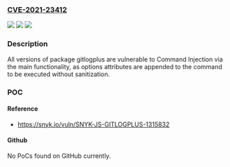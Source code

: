 ### [CVE-2021-23412](https://cve.mitre.org/cgi-bin/cvename.cgi?name=CVE-2021-23412)
![](https://img.shields.io/static/v1?label=Product&message=gitlogplus&color=blue)
![](https://img.shields.io/static/v1?label=Version&message=%3E%3D%200%20&color=brighgreen)
![](https://img.shields.io/static/v1?label=Vulnerability&message=Command%20Injection&color=brighgreen)

### Description

All versions of package gitlogplus are vulnerable to Command Injection via the main functionality, as options attributes are appended to the command to be executed without sanitization.

### POC

#### Reference
- https://snyk.io/vuln/SNYK-JS-GITLOGPLUS-1315832

#### Github
No PoCs found on GitHub currently.

